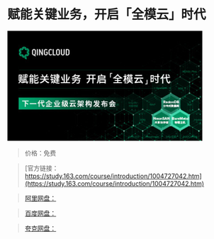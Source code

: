 # 赋能关键业务，开启「全模云」时代

![img](../../../assets/study163/free/28A9A3F1944F6FD820BFAB7BA5AFB675.jpg)

> 价格：免费

> [官方链接：https://study.163.com/course/introduction/1004727042.htm](https://study.163.com/course/introduction/1004727042.htm)

> [阿里网盘：]()

> [百度网盘：]()

> [夸克网盘：]()
